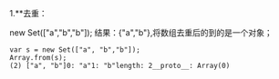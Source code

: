 1.**去重：

new Set(["a","b","b"]); 结果：{"a","b"},将数组去重后的到的是一个对象；
```
var s = new Set(["a", "b","b"]);
Array.from(s);   
(2) ["a", "b"]0: "a"1: "b"length: 2__proto__: Array(0)
```
